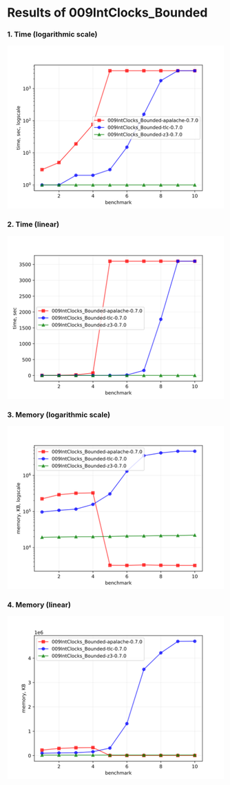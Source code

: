 # Results of 009IntClocks_Bounded


### 1. Time (logarithmic scale)

![time-log](009IntClocks_Bounded-time-log.svg "Time Log")

### 2. Time (linear)

![time-log](009IntClocks_Bounded-time.svg "Time Log")

### 3. Memory (logarithmic scale)

![mem-log](009IntClocks_Bounded-mem-log.svg "Memory Log")

### 4. Memory (linear)

![mem](009IntClocks_Bounded-mem.svg "Memory Log")


